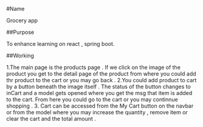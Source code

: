 #Name

Grocery app

##Purpose

To enhance learning on react , spring boot. 

##Working

1.The main page is the products page . If we click on the image of the product you get to the detail page of the product from where you        could add thr product to the cart or you may go back . 
2.You could add product to cart by a button beneath the image itself . The status of the button changes to inCart and a model gets opened      where you get the msg that item is added to the cart. From here you could go to the cart or you may continnue shopping . 
3. Cart can be accessed from the My Cart button on the navbar or from the model where you may increase the quantity , remove item or clear     the cart and the total amount . 
